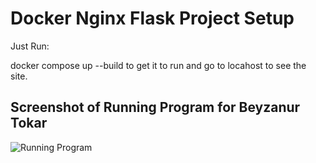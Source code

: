 # Docker Nginx Flask Project Setup

Just Run:

docker compose up --build to get it to run and go to locahost to see the site.

## Screenshot of Running Program for Beyzanur Tokar
![Running Program](ssBeyzanur/ss_running-program-ss.png)
